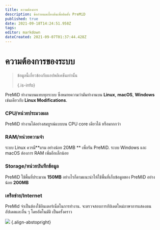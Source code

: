 ```yaml
---
title: ความต้องการ
description: ข้อกำหนดเบื้องต้นเพื่อติดตั้ง PreMiD
published: true
date: 2021-09-18T14:24:51.958Z
tags: 
editor: markdown
dateCreated: 2021-09-07T01:37:44.428Z
---
```


# ความต้องการของระบบ

> ข้อมูลนี้เกี่ยวข้องกับแอปพลิเคชันเท่านั้น 
> 
> {.is-info}

PreMiD ทำงานบนแทบทุกระบบ ซึ่งหมายความว่ามันทำงานบน **Linux**, **macOS**, **Windows** เช่นเดียวกับ **Linux Modifications**.

### CPU/หน่วยประมวลผล
PreMiD ทำงานได้อย่างสมบูรณ์แบบบน CPU core เดียวได้ หรือมากกว่า

### RAM/หน่วยความจำ
ระบบ Linux ควรมี**แรม อย่างน้อย 20MB ** เพื่อรัน PreMiD. ระบบ Windows และ macOS ต้องการ RAM เพิ่มอีกเล็กน้อย

### Storage/หน่วยบันทึกข้อมูล
PreMiD ใช้พื้นที่ประมาณ **150MB** อย่างไรก็ตามแนะนำให้ใช้พื้นที่เก็บข้อมูลของ PreMiD อย่างน้อย **200MB**

### เครือข่าย/Internet
PreMid จำเป็นต้องใช้อินเตอร์เน็ตในการทำงาน. จะตรวจสอบการอัปเดตใหม่ภาษาการแสดงตนอัปเดตและอื่น ๆ โดยอัตโนมัติ เป็นครั้งคราว

![](https://a.icons8.com/ViUXyjOj/f4tFww/svg.svg) {.align-abstopright}